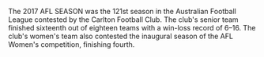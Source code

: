 The 2017 AFL SEASON was the 121st season in the Australian Football League contested by the Carlton Football Club. The club's senior team finished sixteenth out of eighteen teams with a win-loss record of 6–16. The club's women's team also contested the inaugural season of the AFL Women's competition, finishing fourth.
